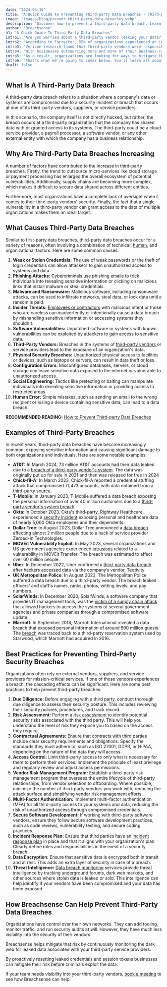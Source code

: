 ```yaml
---
date: "2024-03-19"
title: "A Quick Guide to Preventing Third-party Data Breaches - Third-party Data Breach Prevention"
image: "images/blog/prevent-third-party-data-breaches.webp"
description: "Discover how to prevent a third-party data breach. Learn ten steps to reduce your risk of a third-party data breach."
author: "Breachsense"
h1: "A Quick Guide To Third-Party Data Breaches"
intro1: "Are you worried about a third-party vendor leaking your data? Wondering how to prevent third-party breaches?"
intro2: "According to Forrester, 55% of organizations experienced an incident or breach involving a third-party provider in 2021."
intro3: "Verizon research found that third-party vendors were responsible for 62% of system Intrusion incidents."
intro4: "With businesses outsourcing more and more of their business-critical data and functionality to third-party vendors, it's no surprise that attackers have focused their efforts there as well."
intro5: "As a result, organizations are looking for ways to mitigate the impact of third-party breaches."
intro6: "That's what we're going to cover below. You'll learn all about the risk of third-party breaches as well as a number of ways you can prevent it from happening."
draft: false
---
```

## What Is A Third-Party Data Breach

A third-party data breach refers to a situation where a company's data or systems are compromised due to a security incident or breach that occurs at one of its third-party vendors, suppliers, or service providers.

In this scenario, the company itself is not directly hacked, but rather, the breach occurs at a third-party organization that the company has shared data with or granted access to its systems. The third-party could be a cloud service provider, a payroll processor, a software vendor, or any other external entity with which the company has a business relationship.

## Why Are Third-Party Data Breaches Increasing

A number of factors have contributed to the increase in third-party breaches. Firstly, the trend to outsource micro-services like cloud storage or payment processing has enlarged the overall ecosystem of potential vulnerabilities. Additionally, supply chains are becoming more complex, which makes it difficult to secure data shared across different entities.

Furthermore, most organizations have a complete lack of oversight when it comes to their third-party vendors' security. Finally, the fact that a single vulnerability in a third-party vendor can grant access to the data of multiple organizations makes them an ideal target.

## What Causes Third-Party Data Breaches

Similar to first-party data breaches, third-party data breaches occur for a variety of reasons, often involving a combination of technical, [human](https://www.breachsense.com/blog/data-breach-human-error/), and organizational factors. Here are some common causes:

1. **Weak or Stolen Credentials:** The use of weak passwords or the theft of login credentials can allow attackers to gain unauthorized access to systems and data.
2. **Phishing Attacks:** Cybercriminals use phishing emails to trick individuals into revealing sensitive information or clicking on malicious links that install malware or steal credentials.
3. **Malware and Ransomware:** Malicious software, including ransomware attacks, can be used to infiltrate networks, steal data, or lock data until a ransom is paid.
4. **Insider Threats:** [Employees or contractors](https://www.breachsense.com/blog/insider-threat-data-breach/) with malicious intent or those who are careless can inadvertently or intentionally cause a data breach by mishandling sensitive information or accessing systems they shouldn't.
5. **Software Vulnerabilities:** Unpatched software or systems with known vulnerabilities can be exploited by attackers to gain access to sensitive data.
6. **Third-Party Vendors:** Breaches in the systems of [ third-party vendors ](https://www.breachsense.com/blog/third-party-data-breach/)or service providers lead to the exposure of an organization's data.
7. **Physical Security Breaches:** Unauthorized physical access to facilities or devices, such as laptops or servers, can result in data theft or loss.
8. **Configuration Errors:** Misconfigured databases, servers, or cloud storage can leave sensitive data exposed to the internet or vulnerable to unauthorized access.
9. **Social Engineering:** Tactics like pretexting or baiting can manipulate individuals into revealing sensitive information or providing access to restricted areas.
10. **Human Error:** Simple mistakes, such as sending an email to the wrong recipient or losing a device containing sensitive data, can lead to a data breach.

**RECOMMENDED READING:** [How to Prevent Third-party Data Breaches](https://www.breachsense.com/blog/third-party-data-breach/)

## Examples of Third-Party Breaches

In recent years, third-party data breaches have become increasingly common, exposing sensitive information and causing significant damage to both organizations and individuals. Here are some notable examples:

- **AT&amp;T:** In March 2024, 73 million AT&amp;T accounts had their data leaked due to a [breach of a third-party vendor\'s system](https://www.msn.com/en-us/news/other/at-t-says-massive-breach-didn-t-originate-from-its-systems/ar-BB1k5W8v). The data was originally put up for sale in 2021 and then was released for free in 2024
- **Chick-fil-A:** In March 2023, Chick-fil-A reported a credential stuffing attack that compromised 71,473 accounts, with data obtained from a [third-party source](https://cybernews.com/news/chick-fil-a-hacked-financial-information-stolen/).
- **T-Mobile**: In January 2023, T-Mobile suffered a data breach exposing the personal information of over 40 million customers due to a [third-party vendor\'s system breach](https://www.theverge.com/2023/1/20/23563825/tmobile-data-breach-api-customer-accounts-hacker-security).
- **Okta**: In October 2023, Okta's third-party, Rightway Healthcare, experienced a [security incident](https://cybernews.com/news/okta-employees-third-party-breach-rightway-healthcare-/) exposing personal and healthcare data of nearly 5,000 Okta employees and their dependents.
- **Dollar Tree**: In August 2023, Dollar Tree announced a [data breach](https://www.securityweek.com/dollar-tree-impacted-by-zeroedin-data-breach-affecting-2-million-individuals/) affecting almost 2 million people due to a hack of service provider Zeroed-In Technologies.
- **MOVEit Vulnerability Exploit**: In May 2023, several organizations and US government agencies experienced [intrusions](https://techcrunch.com/2023/08/25/moveit-mass-hack-by-the-numbers/) related to a vulnerability in MOVEit Transfer. The breach was estimated to affect over 60 million people.
- **Uber**: In December 2022, Uber confirmed a [third-party data breach](https://www.bleepingcomputer.com/news/security/uber-suffers-new-data-breach-after-attack-on-vendor-info-leaked-online/) after hackers accessed data via the company’s vendor, Teqtivity
- **UK Metropolitan Police:** In August 2023, The Metropolitan Police suffered a data breach due to a third-party vendor. The breach leaked officers' and staff's names, ranks, photos, vetting levels, and pay numbers.
- **SolarWinds**: In December 2020, SolarWinds, a software company that provides IT management tools, was the [victim of a supply chain attack](https://www.techtarget.com/whatis/feature/SolarWinds-hack-explained-Everything-you-need-to-know) that allowed hackers to access the systems of several government agencies and private companies through a compromised software update.
- **Marriott**: In September 2018, Marriott International revealed a data breach that exposed personal information of around 500 million guests. The [breach](https://www.wired.com/story/marriott-hacked-yes-again-2020/) was traced back to a third-party reservation system used by Starwood, which Marriott had acquired in 2016.

## Best Practices for Preventing Third-Party Security Breaches

Organizations often rely on external vendors, suppliers, and service providers for mission-critical services. If one of those vendors experiences a breach, the cascading effects can be significant. Here are some best practices to help prevent third-party breaches:

1. **Due Diligence:** Before engaging with a third party, conduct thorough due diligence to assess their security posture. This includes reviewing their security policies, procedures, and track record.
2. **Risk Assessment:** Perform a [risk assessment](https://www.breachsense.com/blog/data-risk-management/) to identify potential security risks associated with the third party. This will help you understand the level of risk they expose you to based on the access they require.
3. **Contractual Agreements:** Ensure that contracts with third parties include clear security requirements and obligations. Specify the standards they must adhere to, such as ISO 27001, GDPR, or HIPAA, depending on the nature of the data they will access.
4. **Access Control:** Limit third-party access to only what is necessary for them to perform their services. Implement the principle of least privilege and regularly review and adjust access permissions.
5. **Vendor Risk Management Program:** Establish a third-party risk management program that oversees the entire lifecycle of third-party relationships, from vendor selection to offboarding. Where possible, minimize the number of third-party vendors you work with, reducing the attack surface and simplifying vendor risk management efforts.
6. **Multi-Factor Authentication:** Implement multi-factor authentication (MFA) for all third-party access to your systems and data, reducing the risk of unauthorized access through compromised credentials.
7. **Secure Software Development:** If working with third-party software vendors, ensure they follow secure software development practices, such as code reviews, vulnerability testing, and secure coding practices.
8. **Incident Response Plan:** Ensure that third parties have an [incident response plan](https://www.breachsense.com/blog/data-breach-response-checklist/) in place and that it aligns with your organization's plan. Clearly define roles and responsibilities in the event of a security breach.
9. **Data Encryption:** Ensure that sensitive data is encrypted both in transit and at rest. This adds an extra layer of security in case of a breach.
10. **Threat Intelligence:** [Da](https://www.breachsense.com/data-breach-monitoring/)[ta brea](https://www.breachsense.com/data-breach-monitoring/)[ch monitoring](https://www.breachsense.com/data-breach-monitoring/) services provide threat intelligence by tracking underground forums, dark web markets, and other sources where stolen data is leaked or sold. This intelligence can help identify if your vendors have been compromised and your data has been exposed.

## How Breachsense Can Help Prevent Third-Party Data Breaches

Organizations have control over their own networks. They can add tooling, monitor traffic, and run security audits at will. However, they have much less visibility into the security of their vendors.

Breachsense helps mitigate that risk by continuously monitoring the dark web for leaked data associated with your third-party service providers. 

By proactively resetting leaked credentials and session tokens businesses can mitigate their risk before criminals exploit the data.

If your team needs visibility into your third-party vendors, [book a meeting](https://www.breachsense.com/book-demo/) to see how Breachsense can help.
